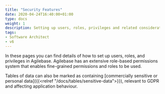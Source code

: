 ```yaml
---
title: "Security Features"
date: 2020-04-24T16:40:00+01:00
type: docs
weight: 1
description: Setting up users, roles, privileges and related considerations
tags:
- Software Architect
- v6
---
```

In these pages you can find details of how to set up users, roles, and privileges in Agilebase. Agilebase has an extensive role-based permissions system that enables fine-grained permissions and roles to be used.

Tables of data can also be marked as containing [commercially sensitive or personal data]({{<relref "/docs/tables/sensitive-data">}}), relevant to GDPR and affecting application behaviour.